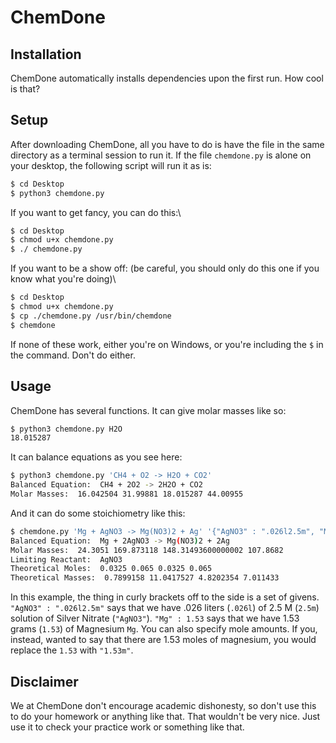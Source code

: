 # ChemDone

## Installation
ChemDone automatically installs dependencies upon the first run. How cool is that?

## Setup
After downloading ChemDone, all you have to do is have the file in the same directory as a terminal session to run it. If the file `chemdone.py` is alone on your desktop, the following script will run it as is:
``` bash
$ cd Desktop
$ python3 chemdone.py
```

If you want to get fancy, you can do this:\
``` bash
$ cd Desktop
$ chmod u+x chemdone.py
$ ./ chemdone.py
```

If you want to be a show off: (be careful, you should only do this one if you know what you're doing)\
``` bash
$ cd Desktop
$ chmod u+x chemdone.py
$ cp ./chemdone.py /usr/bin/chemdone
$ chemdone
```

If none of these work, either you're on Windows, or you're including the `$` in the command. Don't do either.

## Usage
ChemDone has several functions. It can give molar masses like so:
``` bash
$ python3 chemdone.py H2O
18.015287
```

It can balance equations as you see here:
``` bash
$ python3 chemdone.py 'CH4 + O2 -> H2O + CO2'
Balanced Equation:  CH4 + 2O2 -> 2H2O + CO2
Molar Masses:  16.042504 31.99881 18.015287 44.00955
```

And it can do some stoichiometry like this:
``` bash
$ chemdone.py 'Mg + AgNO3 -> Mg(NO3)2 + Ag' '{"AgNO3" : ".026l2.5m", "Mg" : 1.53}'
Balanced Equation:  Mg + 2AgNO3 -> Mg(NO3)2 + 2Ag
Molar Masses:  24.3051 169.873118 148.31493600000002 107.8682
Limiting Reactant:  AgNO3
Theoretical Moles:  0.0325 0.065 0.0325 0.065
Theoretical Masses:  0.7899158 11.0417527 4.8202354 7.011433
```
In this example, the thing in curly brackets off to the side is a set of givens. `"AgNO3" : ".026l2.5m"` says that we have .026 liters (`.026l`) of 2.5 M (`2.5m`) solution of Silver Nitrate (`"AgNO3"`). `"Mg" : 1.53` says that we have 1.53 grams (`1.53`) of Magnesium `Mg`. You can also specify mole amounts. If you, instead, wanted to say that there are 1.53 moles of magnesium, you would replace the `1.53` with `"1.53m"`.

## Disclaimer
We at ChemDone don't encourage academic dishonesty, so don't use this to do your homework or anything like that. That wouldn't be very nice. Just use it to check your practice work or something like that.
